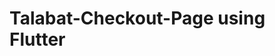 # Talabat-Checkout-Page using Flutter 


<!-- ![Screenshot (475)](https://user-images.githubusercontent.com/83030549/223719371-d700af4f-cf24-4501-aea5-d0e0b83fbf2e.png)
![Screenshot (476)](https://user-images.githubusercontent.com/83030549/223719750-3c3478d2-22f7-46f1-8b34-500529c95a90.png) -->
